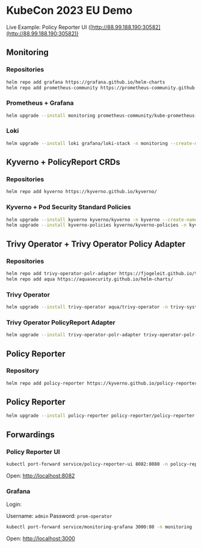 # KubeCon 2023 EU Demo

Live Example: Policy Reporter UI ([http://88.99.188.190:30582](http://88.99.188.190:30582))

## Monitoring

### Repositories

```bash
helm repo add grafana https://grafana.github.io/helm-charts
helm repo add prometheus-community https://prometheus-community.github.io/helm-charts
```

### Prometheus + Grafana

```bash
helm upgrade --install monitoring prometheus-community/kube-prometheus-stack -n monitoring --create-namespace -f values/monitoring.yaml
```

### Loki

```bash
helm upgrade --install loki grafana/loki-stack -n monitoring --create-namespace
```

## Kyverno + PolicyReport CRDs

### Repositories

```bash
helm repo add kyverno https://kyverno.github.io/kyverno/
```

### Kyverno + Pod Security Standard Policies

```bash
helm upgrade --install kyverno kyverno/kyverno -n kyverno --create-namespace
helm upgrade --install kyverno-policies kyverno/kyverno-policies -n kyverno --create-namespace --set podSecurityStandard=restricted
```

## Trivy Operator + Trivy Operator Policy Adapter

### Repositories

```bash
helm repo add trivy-operator-polr-adapter https://fjogeleit.github.io/trivy-operator-polr-adapter
helm repo add aqua https://aquasecurity.github.io/helm-charts/
```

### Trivy Operator

```bash
helm upgrade --install trivy-operator aqua/trivy-operator -n trivy-system --create-namespace --set="trivy.ignoreUnfixed=true" --set="excludeNamespaces=kube-system"
```

### Trivy Operator PolicyReport Adapter

```bash
helm upgrade --install trivy-operator-polr-adapter trivy-operator-polr-adapter/trivy-operator-polr-adapter -n trivy-system --create-namespace -f values/trivy-polr-adapter.yaml
```

## Policy Reporter

### Repository

```bash
helm repo add policy-reporter https://kyverno.github.io/policy-reporter
```

## Policy Reporter

```bash
helm upgrade --install policy-reporter policy-reporter/policy-reporter --create-namespace -n policy-reporter -f values/policy-reporter.yaml
```

## Forwardings

### Policy Reporter UI

```bash
kubectl port-forward service/policy-reporter-ui 8082:8080 -n policy-reporter
```

Open: [http://localhost:8082](http://localhost:8082)

### Grafana

Login:

Username: `admin`
Password: `prom-operator`

```bash
kubectl port-forward service/monitoring-grafana 3000:80 -n monitoring
```

Open: [http://localhost:3000](http://localhost:3000)